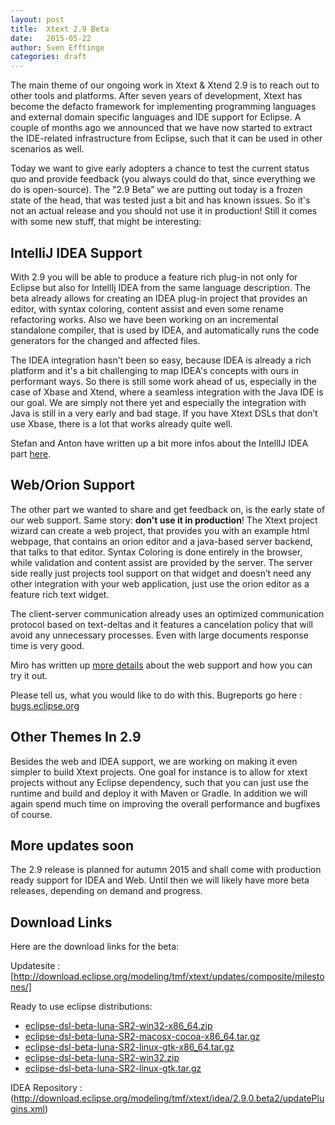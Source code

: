 ```yaml
---
layout: post
title:  Xtext 2.9 Beta
date:   2015-05-22
author: Sven Efftinge
categories: draft
---
```


The main theme of our ongoing work in Xtext & Xtend 2.9 is to reach out to other tools and platforms. After seven years of development, Xtext has become the defacto framework for implementing programming languages and external domain specific languages and IDE support for Eclipse. A couple of months ago we announced that we have now started to extract the IDE-related infrastructure from Eclipse, such that it can be used in other scenarios as well.

Today we want to give early adopters a chance to test the current status quo and provide feedback (you always could do that, since everything we do is open-source). The "2.9 Beta” we are putting out today is a frozen state of the head, that was tested just a bit and has known issues. So it's not an actual release and you should not use it in production! Still it comes with some new stuff, that might be interesting:

## IntelliJ IDEA Support

With 2.9 you will be able to produce a feature rich plug-in not only for Eclipse but also for IntellIj IDEA from the same language description. The beta already allows for creating an IDEA plug-in project that provides an editor, with syntax coloring, content assist and even some rename refactoring works. Also we have been working on an incremental standalone compiler, that is used by IDEA, and automatically runs the code generators for the changed and affected files.

The IDEA integration hasn't been so easy, because IDEA is already a rich platform and it's a bit challenging to map IDEA's concepts with ours in performant ways. So there is still some work ahead of us, especially in the case of Xbase and Xtend, where a seamless integration with the Java IDE is our goal. We are simply not there yet and especially the integration with Java is still in a very early and bad stage. If you have Xtext DSLs that don’t use Xbase, there is a lot that works already quite well.

Stefan and Anton have written up a bit more infos about the IntellIJ IDEA part <a href=“”>here</a>.

## Web/Orion Support

The other part we wanted to share and get feedback on, is the early state of our web support. Same story: <b>don't use it in production</b>! The Xtext project wizard can create a web project, that provides you with an example html webpage, that contains an orion editor and a java-based server backend, that talks to that editor. Syntax Coloring is done entirely in the browser, while validation and content assist are provided by the server. The server side really just projects tool support on that widget and doesn’t need any other integration with your web application, just use the orion editor as a feature rich text widget.

The client-server communication already uses an optimized communication protocol based on text-deltas and it features a cancelation policy that will avoid any unnecessary processes. Even with large documents response time is very good.

Miro has written up <a href=“”>more details</a> about the web support and how you can try it out.

Please tell us, what you would like to do with this. Bugreports go here : <a href=“https://bugs.eclipse.org”>bugs.eclipse.org</a>

## Other Themes In 2.9

Besides the web and IDEA support, we are working on making it even simpler to build Xtext projects. One goal for instance is to allow for xtext projects without any Eclipse dependency, such that you can just use the runtime and build and deploy it with Maven or Gradle. In addition we will again spend much time on improving the overall performance and bugfixes of course.

## More updates soon

The 2.9 release is planned for autumn 2015 and shall come with production ready support for IDEA and Web. Until then we will likely have more beta releases, depending on demand and progress.

## Download Links

Here are the download links for the beta:

Updatesite : [http://download.eclipse.org/modeling/tmf/xtext/updates/composite/milestones/]

Ready to use eclipse distributions:
 - [eclipse-dsl-beta-luna-SR2-win32-x86_64.zip](http://www.eclipse.org/modeling/download.php?file=/modeling/tmf/xtext/downloads/distros/eclipse-dsl-beta-luna-SR2-win32-x86_64.zip&r=2)
 - [eclipse-dsl-beta-luna-SR2-macosx-cocoa-x86_64.tar.gz](http://www.eclipse.org/modeling/download.php?file=/modeling/tmf/xtext/downloads/distros/eclipse-dsl-beta-luna-SR2-macosx-cocoa-x86_64.tar.gz&r=2)
 - [eclipse-dsl-beta-luna-SR2-linux-gtk-x86_64.tar.gz](http://www.eclipse.org/modeling/download.php?file=/modeling/tmf/xtext/downloads/distros/eclipse-dsl-beta-luna-SR2-linux-gtk-x86_64.tar.gz&r=2)
 - [eclipse-dsl-beta-luna-SR2-win32.zip](http://www.eclipse.org/modeling/download.php?file=/modeling/tmf/xtext/downloads/distros/eclipse-dsl-beta-luna-SR2-win32.zip&r=2)
 - [eclipse-dsl-beta-luna-SR2-linux-gtk.tar.gz](http://www.eclipse.org/modeling/download.php?file=/modeling/tmf/xtext/downloads/distros/eclipse-dsl-beta-luna-SR2-linux-gtk.tar.gz&r=2)
 
IDEA Repository : (http://download.eclipse.org/modeling/tmf/xtext/idea/2.9.0.beta2/updatePlugins.xml)

